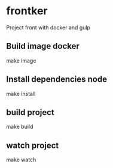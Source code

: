 # frontker

Project front with docker and gulp

## Build image docker

make image

## Install dependencies node

make install

## build project

make build

## watch project

make watch
